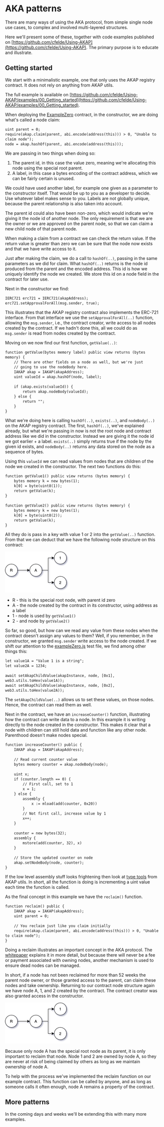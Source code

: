 # AKA patterns

There are many ways of using the AKA protocol, from simple single node use cases, to complex and involved multi-layered structures.

Here we'll present some of these, together with code examples published on [https://github.com/cfelde/Using-AKAP](https://github.com/cfelde/Using-AKAP). The primary purpose is to educate and illustrate.

## Getting started

We start with a minimalistic example, one that only uses the AKAP registry contract. It does not rely on anything from AKAP utils.

The full example is available on [https://github.com/cfelde/Using-AKAP/examples/00_Getting_started](https://github.com/cfelde/Using-AKAP/examples/00_Getting_started).

When deploying the [ExampleZero](https://github.com/cfelde/Using-AKAP/examples/00_Getting_started/contracts/ExampleZero) contract, in the constructor, we are doing what's called a node claim:

```
uint parent = 0;
require(akap.claim(parent, abi.encode(address(this))) > 0, "Unable to claim node");
node = akap.hashOf(parent, abi.encode(address(this)));
```

We are passing in two things when doing so:

1. The parent id, in this case the value zero, meaning we're allocating this node using the special root parent.
2. A label, in this case a bytes encoding of the contract address, which we can be fairly certain is unused.

We could have used another label, for example one given as a parameter to the constructor itself. That would be up to you as a developer to decide. Use whatever label makes sense to you. Labels are not globally unique, because the parent relationship is also taken into account.

The parent id could also have been non-zero, which would indicate we're giving it the node id of another node. The only requirement is that we are the owner or we are approved on the parent node, so that we can claim a new child node of that parent node.

When making a claim from a contract we can check the return value. If the return value is greater than zero we can be sure that the node now exists and that we have write access to it.

Just after making the claim, we do a call to `hashOf(..)`, passing in the same parameters as we did for claim. What `hashOf(..)` returns is the node id produced from the parent and the encoded address. This id is how we uniquely identify the node we created. We store this id on a node field in the contract for later use.

Next in the constructor we find:

```
IERC721 erc721 = IERC721(akapAddress);
erc721.setApprovalForAll(msg.sender, true);
```

This illustrates that the AKAP registry contract also implements the ERC-721 interface. From that interface we use the `setApprovalForAll(..)` function, allowing the `msg.sender`, i.e., the contract creator, write access to all nodes created by the contract. If we hadn't done this, all we could do as `msg.sender` is read from nodes created by the contract.

Moving on we now find our first function, `getValue(..)`:

```
function getValue(bytes memory label) public view returns (bytes memory) {
    // There are other fields on a node as well, but we're just
    // going to use the nodeBody here.
    IAKAP akap = IAKAP(akapAddress);
    uint valueId = akap.hashOf(node, label);

    if (akap.exists(valueId)) {
        return akap.nodeBody(valueId);
    } else {
        return "";
    }
}
```

What we're doing here is calling `hashOf(..)`, `exists(..)`, and `nodeBody(..)` on the AKAP registry contract. The first, `hashOf(..)`, we've explained already, but what we're passing in now is not the root node and contract address like we did in the constructor. Instead we are giving it the node id we got earlier + a label. `exists(..)` simply returns true if the node by the given id exists, and `nodeBody(..)` returns any data stored on the node as a sequence of bytes.

Using this `valueId` we can read values from nodes that are children of the node we created in the constructor. The next two functions do this:

```
function getValue1() public view returns (bytes memory) {
    bytes memory k = new bytes(1);
    k[0] = byte(uint8(1));
    return getValue(k);
}

function getValue2() public view returns (bytes memory) {
    bytes memory k = new bytes(1);
    k[0] = byte(uint8(2));
    return getValue(k);
}
```

All they do is pass in a key with value 1 or 2 into the `getValue(..)` function. From that we can deduct that we have the following node structure on this contract:

![Node structure of example zero](img/example-0-1.png)

* R - this is the special root node, with parent id zero
* A - the node created by the contract in its constructor, using address as a label
* 1 - node is used by `getValue1()`
* 2 - and node by `getValue2()`

So far, so good, but how can we read any value from these nodes when the contract doesn't assign any values to them? Well, if you remember, in the constructor, we granted `msg.sender` write access to the node created. If we shift our attention to the [exampleZero.js](https://github.com/cfelde/Using-AKAP/examples/00_Getting_started/test/exampleZero.js) test file, we find among other things this:

```
let value1A = "Value 1 is a string";
let value2A = 1234;

await setAkapChildValue(akapInstance, node, [0x1], web3.utils.toHex(value1A));
await setAkapChildValue(akapInstance, node, [0x2], web3.utils.toHex(value2A));
```

The `setAkapChildValue(..)` allows us to set these values, on those nodes. Hence, the contract can read them as well.

Next in the contract, we have an `increaseCounter()` function, illustrating how the contract can write data to a node. In this example it is writing directly to the node created in the constructor. This makes it clear that a node with children can still hold data and function like any other node. Parenthood doesn't make nodes special.

```
function increaseCounter() public {
    IAKAP akap = IAKAP(akapAddress);

    // Read current counter value
    bytes memory counter = akap.nodeBody(node);

    uint x;
    if (counter.length == 0) {
        // First call, set to 1
        x = 1;
    } else {
        assembly {
            x := mload(add(counter, 0x20))
        }
        // Not first call, increase value by 1
        x++;
    }

    counter = new bytes(32);
    assembly {
        mstore(add(counter, 32), x)
    }

    // Store the updated counter on node
    akap.setNodeBody(node, counter);
}
```

If the low level assembly stuff looks frightening then look at [type tools](../components#type-tools) from AKAP utils. In short, all the function is doing is incrementing a uint value each time the function is called.

As the final concept in this example we have the `reclaim()` function.

```
function reclaim() public {
    IAKAP akap = IAKAP(akapAddress);
    uint parent = 0;

    // You reclaim just like you claim initially
    require(akap.claim(parent, abi.encode(address(this))) > 0, "Unable to claim node");
}
```

Doing a reclaim illustrates an important concept in the AKA protocol. The [whitepaper](https://akap.me/whitepaper) explains it in more detail, but because there will never be a fee or payment associated with owning nodes, another mechanism is used to ensure dead nodes can be managed.

In short, if a node has not been reclaimed for more than 52 weeks the parent node owner, or those granted access to the parent, can claim these nodes and take ownership. Returning to our contract node structure again we have node A, 1, and 2 created by the contract. The contract creator was also granted access in the constructor.

![Node structure of example zero](img/example-0-1.png)

Because only node A has the special root node as its parent, it is only important to reclaim that node. Node 1 and 2 are owned by node A, so they are never at risk of being claimed by others as long as we maintain ownership of node A.

To help with the process we've implemented the reclaim function on our example contract. This function can be called by anyone, and as long as someone calls it often enough, node A remains a property of the contract.

## More patterns

In the coming days and weeks we'll be extending this with many more examples.
